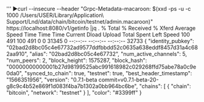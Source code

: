 '''
▶︎curl --insecure --header "Grpc-Metadata-macaroon: $(xxd -ps -u -c 1000  /Users/USER/Library/Application\ Support/Lnd/data/chain/bitcoin/testnet/admin.macaroon)" https://localhost:8080/v1/getinfo |jq .
  % Total    % Received % Xferd  Average Speed   Time    Time     Time  Current
                                 Dload  Upload   Total   Spent    Left  Speed
100   491  100   491    0     0  31345      0 --:--:-- --:--:-- --:--:-- 32733
{
  "identity_pubkey": "02bad2d8bc05c4e67732ad9577ddfbbdd52c0635a638eddf8457d31a4c682aa910",
  "alias": "02bad2d8bc05c4e67732",
  "num_active_channels": 5,
  "num_peers": 2,
  "block_height": 1575287,
  "block_hash": "00000000000001b27d98199525abc991618982c029268ffd75abe78a0c9e0da0",
  "synced_to_chain": true,
  "testnet": true,
  "best_header_timestamp": "1566351956",
  "version": "0.7.1-beta commit=v0.7.1-beta-20-g8c9c4b52e869f1d083f4ba7b1302a0bb964bc6be",
  "chains": [
    {
      "chain": "bitcoin",
      "network": "testnet"
    }
  ],
  "color": "#3399ff"
}
